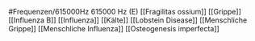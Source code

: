 #Frequenzen/615000Hz
615000 Hz (E)
[[Fragilitas ossium]]
[[Grippe]]
[[Influenza B]]
[[Influenza]]
[[Kälte]]
[[Lobstein Disease]]
[[Menschliche Grippe]]
[[Menschliche Influenza]]
[[Osteogenesis imperfecta]]